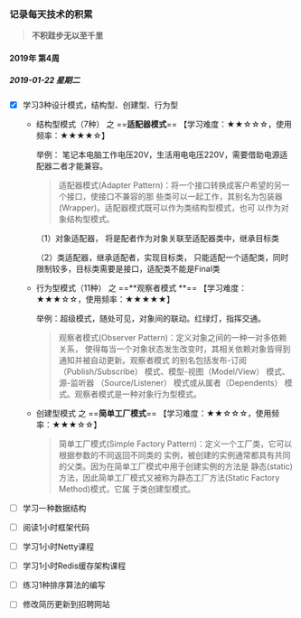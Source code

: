 ### 记录每天技术的积累

> **不积跬步无以至千里**



#### 2019年 第4周

##### 2019-01-22 星期二

- [x] 学习3种设计模式，结构型、创建型、行为型

  - 结构型模式（7种） 之 ==**适配器模式**== 【学习难度：★★☆☆☆，使用频率：★★★★☆】 

    举例： 笔记本电脑工作电压20V，生活用电电压220V，需要借助电源适配器二者才能兼容。

    > 适配器模式(Adapter Pattern)：将一个接口转换成客户希望的另一个接口，使接口不兼容的那
    > 些类可以一起工作，其别名为包装器(Wrapper)。适配器模式既可以作为类结构型模式，也可
    > 以作为对象结构型模式。 

    （1）对象适配器， 将是配者作为对象关联至适配器类中，继承目标类

    （2）类适配器，继承适配者，实现目标类， 只能适配一个适配类，同时限制较多，目标类需要是接口，适配类不能是Final类

  - 行为型模式（11种） 之 ==**观察者模式 **== 【学习难度：★★★☆☆，使用频率：★★★★★】 

    举例：超级模式，随处可见，对象间的联动。红绿灯，指挥交通。

    > 观察者模式(Observer Pattern)：定义对象之间的一种一对多依赖关系，
    > 使得每当一个对象状态发生改变时，其相关依赖对象皆得到通知并被自动更新。观察者模式
    > 的别名包括发布-订阅（Publish/Subscribe） 模式、模型-视图（Model/View） 模式、源-监听器
    > （Source/Listener） 模式或从属者（Dependents） 模式。观察者模式是一种对象行为型模式。 

  - 创建型模式 之 ==**简单工厂模式**==  【学习难度：★★☆☆☆，使用频率：★★★☆☆】 

    > 简单工厂模式(Simple Factory Pattern)：定义一个工厂类，它可以根据参数的不同返回不同类的
    > 实例，被创建的实例通常都具有共同的父类。因为在简单工厂模式中用于创建实例的方法是
    > 静态(static)方法，因此简单工厂模式又被称为静态工厂方法(Static Factory Method)模式，它属
    > 于类创建型模式。 

  

- [ ] 学习一种数据结构

- [ ] 阅读1小时框架代码

- [ ] 学习1小时Netty课程

- [ ] 学习1小时Redis缓存架构课程

- [ ] 练习1种排序算法的编写

- [ ] 修改简历更新到招聘网站